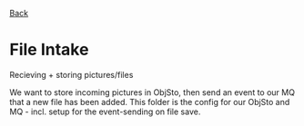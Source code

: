[Back](../README.md)

# File Intake

Recieving + storing pictures/files

We want to store incoming pictures in ObjSto, then send an event to our MQ that a new file has been added. This folder is the config for our ObjSto and MQ - incl. setup for the event-sending on file save.
